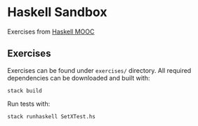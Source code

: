 # Haskell Sandbox

Exercises from [Haskell MOOC](https://haskell.mooc.fi)

## Exercises

Exercises can be found under `exercises/` directory. All required dependencies
can be downloaded and built with:

```
stack build
```

Run tests with:

```
stack runhaskell SetXTest.hs
```

